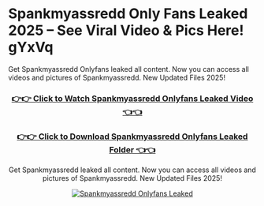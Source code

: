 # Spankmyassredd Only Fans Leaked 2025 – See Viral Video & Pics Here! gYxVq

Get Spankmyassredd Onlyfans leaked all content. Now you can access all videos and pictures of Spankmyassredd. New Updated Files 2025!  
<div align="center">
  
### [👉👉 Click to Watch Spankmyassredd Onlyfans Leaked Video 👈👈](https://links2leaks.com/spankmyassredd)  
### [👉👉 Click to Download Spankmyassredd Onlyfans Leaked Folder 👈👈](https://links2leaks.com/spankmyassredd)  

Get Spankmyassredd leaked all content. Now you can access all videos and pictures of Spankmyassredd. New Updated Files 2025!  

[![Spankmyassredd Onlyfans Leaked](https://i.ibb.co/93hzkbrt/l2l.gif)](https://links2leaks.com/spankmyassredd)  

</div>
